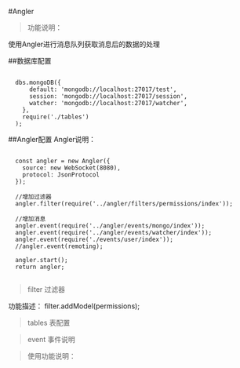 #Angler

> 功能说明：

使用Angler进行消息队列获取消息后的数据的处理


##数据库配置
<pre><code>
  dbs.mongoDB({
      default: 'mongodb://localhost:27017/test',
      session: 'mongodb://localhost:27017/session',
      watcher: 'mongodb://localhost:27017/watcher',
    },
    require('./tables')
  );
</code></pre>
##Angler配置
Angler说明：

<pre><code>
  const angler = new Angler({
    source: new WebSocket(8080),
    protocol: JsonProtocol
  });

  //增加过滤器
  angler.filter(require('../angler/filters/permissions/index'));

  //增加消息
  angler.event(require('../angler/events/mongo/index'));
  angler.event(require('../angler/events/watcher/index'));
  angler.event(require('./events/user/index'));
  //angler.event(remoting);

  angler.start();
  return angler;
  
</code></pre>

> filter 过滤器

功能描述：
filter.addModel(permissions);


> tables 表配置



> event 事件说明





> 使用功能说明：

